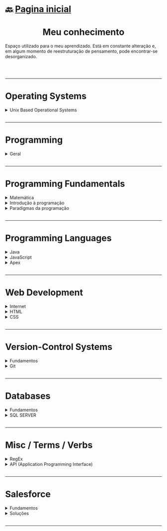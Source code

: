 # :back: [Pagina inicial](https://github.com/rodrigofentanes)

<h1 align="center">Meu conhecimento</h1> 

Espaço utilizado para o meu aprendizado. Está em constante alteração e, em algum momento de reestruturação de pensamento, pode encontrar-se desorganizado.

<br> 
<br> 
<hr> <!-- ------------------------------------------------ -->

# Operating Systems

<details>
    <summary>
        Unix Based Operational Systems
    </summary>

-   [Unix](docs/OS/unixBasedOS/unix.md#back-readme) 
-   [Linux/Unix cheat sheet](docs/OS/unixBasedOS/terminalCheatSheet.md#back-readme)
-   [Controle de acesso à arquivos e diretórios](docs/OS/unixBasedOS/fileAccess.md#back-readme)
-   [Processos](docs/OS/unixBasedOS/process.md#back-readme)
-   [Otimizando o terminal](docs/OS/unixBasedOS/coolTerminal.md#back-readme)

</details>

<br> 
<hr> <!-- ------------------------------------------------ -->

# Programming

<details>
    <summary>
        Geral
    </summary>

-   [Unix](docs/P/conceitos.md#back-readme)

</details>

<br> 
<hr> <!-- ------------------------------------------------ -->

# Programming Fundamentals

<details>
    <summary>
        Matemática
    </summary>
    
-   [Introdução](docs/PF/M/intro.md#back-readme)

</details>

<details>
    <summary>
        Introdução à programação
    </summary>
    
-   [Introdução](docs/PF/IAP/intro.md#back-readme)
-   [Lógica de progração](docs/PF/IAP/LDP.md#back-readme)
-   [Estrutura de dados](docs/PF/IAP/EDD.md#back-readme)
-   [Arquitetura de sistemas](docs/PF/IAP/ADS.md#back-readme)

</details>

<details>
    <summary>
        Paradigmas da programação
    </summary>
    
-   [Introdução](docs/PF/PDP/intro.md#back-readme)
-   [Orientação a objetos](docs/PF/PDP/OO.md#back-readme)

</details>

<br> 
<hr> <!-- ------------------------------------------------ -->

# Programming Languages

<details>
    <summary>
        Java
    </summary>

-   [Boas Práticas](docs/PL/Java/00_boas_praticas.md#back-readme)
-   [Comandos](docs/PL/Java/00_Comandos.md#back-readme)
-   [Introdução](docs/PL/Java/01_introducao.md#back-readme)
-   [A Plataforma Java](docs/PL/Java/02_plataforma.md#back-readme)
-   [O Programa Java](docs/PL/Java/03_programa.md#back-readme)
-   [Classes e Objetos](docs/PL/Java/04_classes_e_objetos.md#back-readme)

</details>

<details>
    <summary>
        JavaScript
    </summary>
    
-   [Introdução](docs/PL/JavaScript/intro.md#back-readme)

</details>

<details>
    <summary>
        Apex
    </summary>

-   [Introdução](docs/PL/Apex/intro.md#back-readme)

</details>

<br> 
<hr> <!-- ------------------------------------------------ -->

# Web Development

<details>
    <summary>
        Internet
    </summary>

-   [Como funciona a internet](docs/WD/internet/comoFuncionaInternet.md#back-readme)
-   [Funcionamento de uma aplicação web](docs/WD/internet/comoFuncionaAppWeb.md#back-readme)
-   [Protocolo HTTP](docs/WD/internet/comoFuncionaAppWeb.md#back-readme)
-   [Introduçãos às tecnologias web](docs/WD/internet/webTech.md#back-readme)

</details>

<details>
    <summary>
        HTML
    </summary>

-   [Hyper Text Markup Language](docs/WD/HTML/html.md#back-readme)
-   [Produtividade](docs/WD/HTML/produtividadeHtml.md#back-readme)

</details>

<details>
    <summary>
        CSS
    </summary>

-   [Introdução](docs/WD/CSS/intro.md#back-readme)

</details>

<br> 
<hr> <!-- ------------------------------------------------ -->

# Version-Control Systems

<details>
    <summary>
        Fundamentos
    </summary>

-   [Controle de versão](docs/VCS/Intro/controleDeVersao.md#back-readme)
-   [Repository hosting service](docs/VCS/Intro/rhs.md#back-readme)

</details>

<details>
    <summary>
        Git
    </summary>

-   [Introdução](docs/VCS/git/intro.md#back-readme)
-   [Comandos Git](docs/VCS/git/comandosGit.md#back-readme)
-   [Configuração](docs/VCS/git/config.md#back-readme)
-   [.gitignore](docs/VCS/git/gitignore.md#back-readme)

</details>

<br> 
<hr> <!-- ------------------------------------------------ -->

# Databases

<details>
    <summary>
        Fundamentos
    </summary>
    
-   [Introdução](docs/DB/Fundamentos/intro.md#back-readme)

</details>

<details>
    <summary>
        SQL SERVER
    </summary>
    
-   [Introdução](docs/DB/SQLSERVER/intro.md#back-readme)
-   [SQL Server Cheat Sheet](docs/DB/SQLSERVER/SQLServerCheatSheet.md#back-readme)

</details>

<br> 
<hr> <!-- ------------------------------------------------ -->

# Misc / Terms / Verbs

<details>
    <summary>
        RegEx
    </summary>

-   [Regular Expressions](docs/MTV/regex/RegularExpressions.md#back-readme)

</details>

<details>
    <summary>
        API (Application Programming Interface)
    </summary>

-   [Introdução](docs/MTV/API/intro.md#back-readme)
-   [REST](docs/MTV/API/REST.md#back-readme)  

</details>

<br> 
<hr> <!-- ------------------------------------------------ -->

# Salesforce

<details>
    <summary>
        Fundamentos
    </summary>

-   [Introdução](docs/SF/intro.md#back-readme)

</details>

<details>
    <summary>
        Soluções
    </summary>

-   [Validações](docs/SF/valida.md#back-readme)

</details>

<br> 
<hr> <!-- ------------------------------------------------ -->